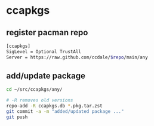 # ccapkgs

## register pacman repo

```bash
[ccapkgs]
SigLevel = Optional TrustAll
Server = https://raw.github.com/ccdale/$repo/main/any
```

## add/update package

```bash
cd ~/src/ccapkgs/any/

# -R removes old versions
repo-add -R ccapkgs.db *.pkg.tar.zst
git commit -a -m "added/updated package ..."
git push
```

